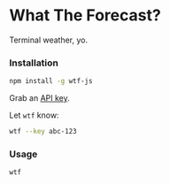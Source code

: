 # What The Forecast?

Terminal weather, yo.

### Installation

```bash
npm install -g wtf-js
```

Grab an [API key](http://openweathermap.org/appid).

Let `wtf` know:

```bash
wtf --key abc-123
```

### Usage

```bash
wtf
```